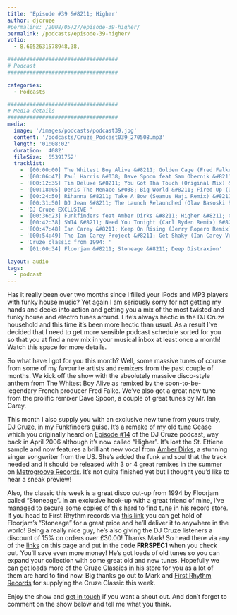 ```yaml
---
title: 'Episode #39 &#8211; Higher'
author: djcruze
#permalink: /2008/05/27/episode-39-higher/
permalink: /podcasts/episode-39-higher/
votio:
  - 8.6052631578948,38,

###################################
# Podcast
###################################

categories:
  - Podcasts

###################################
# Media details
###################################
media:
  image: '/images/podcasts/podcast39.jpg'
  content: '/podcasts/Cruze_Podcast039_270508.mp3'
  length: '01:08:02'
  duration: '4082'
  fileSize: '65391752'
  tracklist:
    - '[00:00:00] The Whitest Boy Alive &#8211; Golden Cage (Fred Falke Remix) &#8211; Modular'
    - '[00:06:47] Paul Harris &#038; Dave Spoon feat Sam Obernik &#8211; Baditude (Club Mix) &#8211; Toolroom Records'
    - '[00:12:35] Tim Deluxe &#8211; You Got Tha Touch (Original Mix) &#8211; Skint'
    - '[00:18:05] Denis The Menace &#038; Big World &#8211; Fired Up (Dabruck &#038; Klein Mix) &#8211; 3Beat Blue'
    - '[00:24:50] Rihanna &#8211; Take A Bow (Seamus Haji Remix) &#8211; Mercury'
    - '[00:31:50] DJ Jean &#8211; The Launch Relaunched (Olav Basoski Remix) &#8211; House Trained'
    - 'DJ Cruze EXCLUSIVE '
    - '[00:36:23] Funkfinders feat Amber Dirks &#8211; Higher &#8211; CDR'
    - '[00:42:38] SW14 &#8211; Need You Tonight (Carl Ryden Remix) &#8211; Gusto'
    - '[00:47:48] Ian Carey &#8211; Keep On Rising (Jerry Ropero Remix) &#8211; Spinnin&#8217; Records'
    - '[00:54:49] The Ian Carey Project &#8211; Get Shaky (Ian Carey Vocal Mix) &#8211; GFAB Records'
    - 'Cruze classic from 1994: '
    - '[01:00:34] Floorjam &#8211; Stoneage &#8211; Deep Distraxion'

layout: audio
tags:
  - podcast
---
```


Has it really been over two months since I filled your iPods and MP3 players with funky house music? Yet again I am seriously sorry for not getting my hands and decks into action and getting you a mix of the most twisted and funky house and electro tunes around. Life&#8217;s always hectic in the DJ Cruze household and this time it&#8217;s been more hectic than usual. As a result I&#8217;ve decided that I need to get more sensible podcast schedule sorted for you so that you at find a new mix in your musical inbox at least once a month! Watch this space for more details.

So what have I got for you this month? Well, some massive tunes of course from some of my favourite artists and remixers from the past couple of months. We kick off the show with the absolutely massive disco-style anthem from The Whitest Boy Alive as remixed by the soon-to-be-legendary French producer Fred Falke. We&#8217;ve also got a great new tune from the prolific remixer Dave Spoon, a couple of great tunes by Mr. Ian Carey.

This month I also supply you with an exclusive new tune from yours truly, [DJ Cruze][1], in my Funkfinders guise. It&#8217;s a remake of my old tune Cease which you originally heard on [Episode #14][2] of the DJ Cruze podcast, way back in April 2006 although it&#8217;s now called &#8220;Higher&#8221;. It&#8217;s lost the St. Ettiene sample and now features a brilliant new vocal from [Amber Dirks][3], a stunning singer songwriter from the US. She&#8217;s added the funk and soul that the track needed and it should be released with 3 or 4 great remixes in the summer on [Metrogroove Records][4]. It&#8217;s not quite finished yet but I thought you&#8217;d like to hear a sneak preview!

Also, the classic this week is a great disco cut-up from 1994 by Floorjam called &#8220;Stoneage&#8221;. In an exclusive hook-up with a great friend of mine, I&#8217;ve managed to secure some copies of this hard to find tune in his record store. If you head to First Rhythm records via [this link][5] you can get hold of Floorjam&#8217;s &#8220;Stoneage&#8221; for a great price and he&#8217;ll deliver it to anywhere in the world! Being a really nice guy, he&#8217;s also giving the DJ Cruze listeners a discount of 15% on orders over £30.00! Thanks Mark! So head there via any of the [links][5] on this page and put in the code **FRRSPEC1** when you check out. You&#8217;ll save even more money! He&#8217;s got loads of old tunes so you can expand your collection with some great old and new tunes. Hopefully we can get loads more of the Cruze Classics in his store for you as a lot of them are hard to find now. Big thanks go out to Mark and [First Rhythm Records][5] for supplying the Cruze Classic this week.

Enjoy the show and [get in touch][6] if you want a shout out. And don&#8217;t forget to comment on the show below and tell me what you think.

[1]: http://www.djcruze.co.uk
[2]: http://www.djcruze.co.uk/cms/2006/04/21/episode-14-cease/
[3]: http://www.myspace.com/ambersings4real
[4]: http://www.myspace.com/metrogrooverecords
[5]: http://www.firstrhythm.co.uk/cruze-classics.asp?at=400
[6]: /contact
[7]: http://www.djcruze.co.uk/cms/wp-content/DownloadButton.gif
[8]: http://www.djcruzeaudio.co.uk/podcasts/Cruze_Podcast039_270508.mp3
